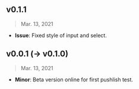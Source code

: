 ## v0.1.1

> Mar. 13, 2021

- **Issue**: Fixed style of input and select.
## v0.0.1 (-> v0.1.0)

> Mar. 13, 2021

- **Minor**: Beta version online for first pushlish test.
